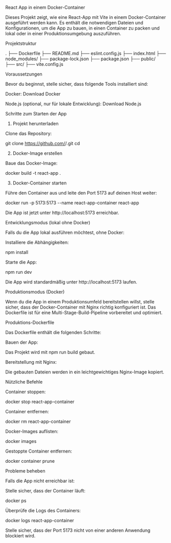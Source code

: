 React App in einem Docker-Container

Dieses Projekt zeigt, wie eine React-App mit Vite in einem Docker-Container ausgeführt werden kann. Es enthält die notwendigen Dateien und Konfigurationen, um die App zu bauen, in einen Container zu packen und lokal oder in einer Produktionsumgebung auszuführen.

Projektstruktur

.
├── Dockerfile
├── README.md
├── eslint.config.js
├── index.html
├── node_modules/
├── package-lock.json
├── package.json
├── public/
├── src/
├── vite.config.js

Voraussetzungen

Bevor du beginnst, stelle sicher, dass folgende Tools installiert sind:

Docker: Download Docker

Node.js (optional, nur für lokale Entwicklung): Download Node.js

Schritte zum Starten der App

1. Projekt herunterladen

Clone das Repository:

git clone https://github.com/<username>/<repository-name>.git
cd <repository-name>

2. Docker-Image erstellen

Baue das Docker-Image:

docker build -t react-app .

3. Docker-Container starten

Führe den Container aus und leite den Port 5173 auf deinen Host weiter:

docker run -p 5173:5173 --name react-app-container react-app

Die App ist jetzt unter http://localhost:5173 erreichbar.

Entwicklungsmodus (lokal ohne Docker)

Falls du die App lokal ausführen möchtest, ohne Docker:

Installiere die Abhängigkeiten:

npm install

Starte die App:

npm run dev

Die App wird standardmäßig unter http://localhost:5173 laufen.

Produktionsmodus (Docker)

Wenn du die App in einem Produktionsumfeld bereitstellen willst, stelle sicher, dass der Docker-Container mit Nginx richtig konfiguriert ist. Das Dockerfile ist für eine Multi-Stage-Build-Pipeline vorbereitet und optimiert.

Produktions-Dockerfile

Das Dockerfile enthält die folgenden Schritte:

Bauen der App:

Das Projekt wird mit npm run build gebaut.

Bereitstellung mit Nginx:

Die gebauten Dateien werden in ein leichtgewichtiges Nginx-Image kopiert.

Nützliche Befehle

Container stoppen:

docker stop react-app-container

Container entfernen:

docker rm react-app-container

Docker-Images auflisten:

docker images

Gestoppte Container entfernen:

docker container prune

Probleme beheben

Falls die App nicht erreichbar ist:

Stelle sicher, dass der Container läuft:

docker ps

Überprüfe die Logs des Containers:

docker logs react-app-container

Stelle sicher, dass der Port 5173 nicht von einer anderen Anwendung blockiert wird.
